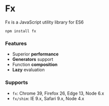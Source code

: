 # Fx
Fx is a JavaScript utility library for ES6

```
npm install fx
```

### Features
* Superior **performance**
* **Generators** support
* Function **composition**
* **Lazy** evaluation


### Supports

* `fx`: Chrome 39, Firefox 26, Edge 13, Node 6.x
* `fx/shim`: IE 9.x, Safari 9.x, Node 4.x


